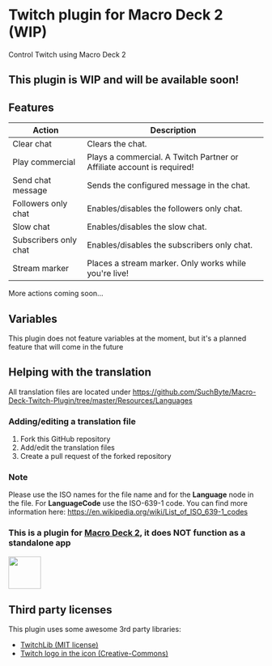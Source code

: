# Twitch plugin for Macro Deck 2 (WIP)
Control Twitch using Macro Deck 2

## This plugin is WIP and will be available soon!

## Features
|Action|Description|
|---|---|
|Clear chat|Clears the chat.|
|Play commercial|Plays a commercial. A Twitch Partner or Affiliate account is required!|
|Send chat message|Sends the configured message in the chat.|
|Followers only chat|Enables/disables the followers only chat.|
|Slow chat|Enables/disables the slow chat.|
|Subscribers only chat| Enables/disables the subscribers only chat.|
|Stream marker|Places a stream marker. Only works while you're live!|

More actions coming soon...

## Variables
This plugin does not feature variables at the moment, but it's a planned feature that will come in the future

## Helping with the translation
All translation files are located under https://github.com/SuchByte/Macro-Deck-Twitch-Plugin/tree/master/Resources/Languages
### Adding/editing a translation file
1. Fork this GitHub repository
2. Add/edit the translation files
3. Create a pull request of the forked repository
### Note
Please use the ISO names for the file name and for the __Language__ node in the file. For __LanguageCode__ use the ISO-639-1 code. You can find more information here: https://en.wikipedia.org/wiki/List_of_ISO_639-1_codes

### This is a plugin for [Macro Deck 2](https://github.com/SuchByte/Macro-Deck), it does NOT function as a standalone app
<img height="64px" src="https://macrodeck.org/images/works_with_macrodeck2.png" />


## Third party licenses
This plugin uses some awesome 3rd party libraries:
- [TwitchLib (MIT license)](https://github.com/TwitchLib/TwitchLib)
- [Twitch logo in the icon (Creative-Commons)](https://commons.wikimedia.org/wiki/File:Twitch-icon-5.png)
